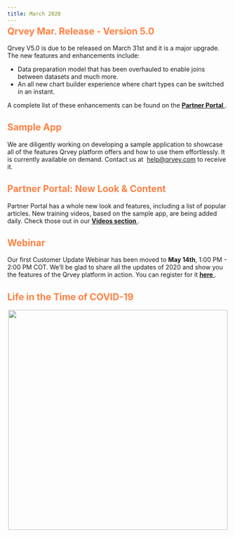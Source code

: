 ```yaml
---
title: March 2020
---
```


<h2 style="color:#FF8143; margin-top: -10px;">Qrvey Mar. Release - Version 5.0
</h2>

Qrvey V5.0 is due to be released on March 31st and it is a major upgrade. 
The new features and enhancements include: 
* Data preparation model that has been overhauled to enable joins between datasets and much more.
* An all new chart builder experience where chart types can be switched in an instant.

A complete list of these enhancements can be found on the
 <a href="https://partners.qrvey.com/docs/release-notes/release-mar-2020/"> <strong> Partner Portal </strong> </a>.

<h2 style="color:#FF8143"> Sample App
</h2>

We are diligently working on developing a sample application to showcase all of the features Qrvey platform offers and how to use them effortlessly. It is currently available on demand. Contact us at  help@qrvey.com to receive it.
 
<h2 style="color:#FF8143"> Partner Portal: New Look & Content </h2>
Partner Portal has a whole new look and features, including a list of popular articles.
New training videos, based on the sample app, are being added daily. Check those out in our <a href="https://partners.qrvey.com/docs/video-training/analytics/intro-analytics-apps/"> <strong> Videos section </strong> </a>. 

<h2 style="color:#FF8143"> Webinar</h2>

Our first Customer Update Webinar has been moved to **May 14th**, 1:00 PM - 2:00 PM COT. We’ll be glad to share all the updates of 2020 and show you the features of the Qrvey platform in action. You can register for it <a href="https://register.gotowebinar.com/register/2826860193465570061/"> <strong> here</strong> </a>.

<h2 style="color:#FF8143"> Life in the Time of COVID-19
</h2>

<div>
    <img src="https://s3.amazonaws.com/cdn.qrvey.com/newsletter/infographics4.jpg" style="margin:auto; display:block;" width="500" />
<div>







